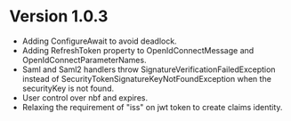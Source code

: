 Version 1.0.3
========================== 
* Adding ConfigureAwait to avoid deadlock.
* Adding RefreshToken property to OpenIdConnectMessage and OpenIdConnectParameterNames.
* Saml and Saml2 handlers throw SignatureVerificationFailedException instead of SecurityTokenSignatureKeyNotFoundException when the securityKey is not found.
* User control over nbf and expires.
* Relaxing the requirement of "iss" on jwt token to create claims identity.
